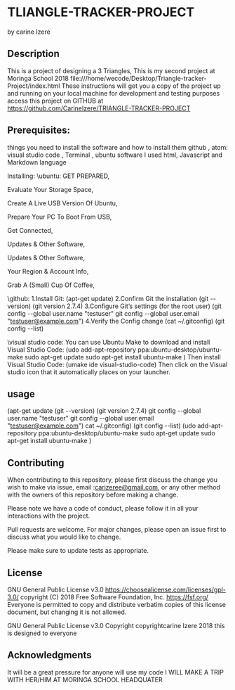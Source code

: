 # TLIANGLE-TRACKER-PROJECT
by carine Izere


## Description
This is a project of designing a 3 Triangles, This is my second project at Moringa School 2018 file:///home/wecode/Desktop/Triangle-tracker-Project/index.html These instructions will get you a copy of the project up and running on your local machine for development and testing purposes access this project on GITHUB at https://github.com/CarineIzere/TRIANGLE-TRACKER-PROJECT

## Prerequisites:
things you need to install the software and how to install them github , atom: visual studio code , Terminal , ubuntu software I used html, Javascript and Markdown language

Installing:
\ubuntu: GET PREPARED,

Evaluate Your Storage Space,

Create A Live USB Version Of Ubuntu,

Prepare Your PC To Boot From USB,

Get Connected,

Updates & Other Software,

Updates & Other Software,

Your Region & Account Info,

Grab A (Small) Cup Of Coffee,

\github: 1.Install Git: (apt-get update) 2.Confirm Git the installation (git --version) (git version 2.7.4) 3.Configure Git’s settings (for the root user) (git config --global user.name "testuser" git config --global user.email "testuser@example.com") 4.Verify the Config change (cat ~/.gitconfig) (git config --list)

\visual studio code: You can use Ubuntu Make to download and install Visual Studio Code: (udo add-apt-repository ppa:ubuntu-desktop/ubuntu-make sudo apt-get update sudo apt-get install ubuntu-make ) Then install Visual Studio Code: (umake ide visual-studio-code) Then click on the Visual studio icon that it automatically places on your launcher.

## usage
(apt-get update (git --version) (git version 2.7.4) git config --global user.name "testuser" git config --global user.email "testuser@example.com") cat ~/.gitconfig) (git config --list) (udo add-apt-repository ppa:ubuntu-desktop/ubuntu-make sudo apt-get update sudo apt-get install ubuntu-make )

## Contributing
When contributing to this repository, please first discuss the change you wish to make via issue, email :carizeree@gmail.com, or any other method with the owners of this repository before making a change.

Please note we have a code of conduct, please follow it in all your interactions with the project.

Pull requests are welcome. For major changes, please open an issue first to discuss what you would like to change.

Please make sure to update tests as appropriate.

## License
GNU General Public License v3.0 https://choosealicense.com/licenses/gpl-3.0/ copyright (C) 2018 Free Software Foundation, Inc. https://fsf.org/ Everyone is permitted to copy and distribute verbatim copies of this license document, but changing it is not allowed.

GNU General Public License v3.0 Copyright copyrightcarine Izere 2018 this is designed to everyone
## Acknowledgments
It will be a great pressure for anyone will use my code I WILL MAKE A TRIP WITH HER/HIM AT MORINGA SCHOOL HEADQUATER